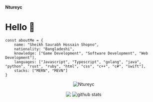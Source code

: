 **Ntureyc**
<h1>Hello 👋</h1>

```JS
const aboutMe = {
    name: "Sheikh Saurabh Hossain Shopno",
    nationality: "Bangladeshi",
    knowledge: ["Game Development", "Software Development", "Web Development"],
    languages: ["Javascript", "Typescript", "golang", "java", "python", "rust", "ruby", "html", "css", "c++", "c#", "swift"],
    stacks: ["MERN", "MEVN"]
}
```

<p align="center"> <img src="https://komarev.com/ghpvc/?username=Ntureyc" alt="Ntureyc" /> </p>
<p align="center">
  <img align="center" src="https://github-readme-stats.vercel.app/api/top-langs/?username=Ntureyc&show_icons=true&show_icons=true&title_color=&icon_color=f0f0f0&text_color=f0f0f0&bg_color=151b22&hide_border=true" />
  <img align="center" src="https://github-readme-stats.vercel.app/api?username=Ntureyc&show_icons=true&theme=radical&line_height=21" alt="github stats"/>
</p>
